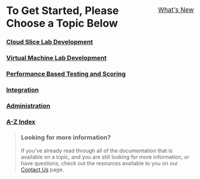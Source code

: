 <style>
    h1:first-of-type {margin-top:0;}
</style>
 
<div style="float:right; padding-top:5px; font-size:120%;">
   <a href="whats-new.md">What's New</a>
</div>

# To Get Started, Please Choose a Topic Below

### [**Cloud Slice Lab Development**](/lod/home-landing-pages/cloud-slice-development-landing.md) 

### [**Virtual Machine Lab Development**](/lod/home-landing-pages/vm-lab-development-landing.md) 

### [**Performance Based Testing and Scoring**](/lod/home-landing-pages/pbt-and-scoring-landing.md) 

### [**Integration**](/lod/home-landing-pages/lod-integration-landing.md)

### [**Administration**](/lod/home-landing-pages/lod-admin-landing.md) 

### [**A-Z Index**](/lod/home-landing-pages/a-z-index.md) 


> ### Looking for more information?
>
>If you've already read through all of the documentation that is available on a topic, and you are still looking for more information, or have questions, check out the resources available to you on our [Contact Us](/contact-us.md) page.
